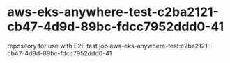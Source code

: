 # aws-eks-anywhere-test-c2ba2121-cb47-4d9d-89bc-fdcc7952ddd0-41
repository for use with E2E test job aws-eks-anywhere-test:c2ba2121-cb47-4d9d-89bc-fdcc7952ddd0-41
